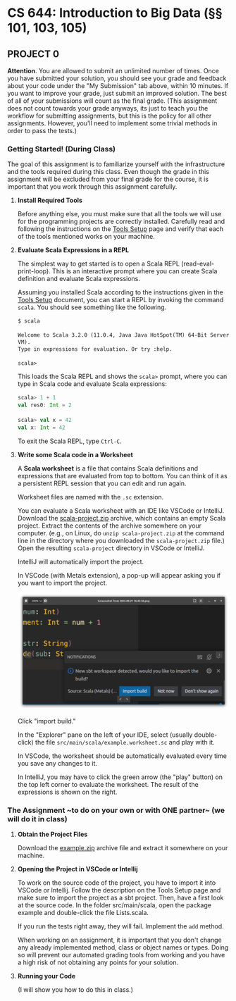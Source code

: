 # CS 644: Introduction to Big Data (§§ 101, 103, 105)

## PROJECT 0

**Attention**. You are allowed to submit an unlimited number of times. Once you
have submitted your solution, you should see your grade and feedback about your
code under the "My Submission" tab above, within 10 minutes. If you want to
improve your grade, just submit an improved solution. The best of all of your
submissions will count as the final grade. (This assignment does not count
towards your grade anyways, its just to teach you the workflow for submitting
assignments, but this is the policy for all other assignments. However, you'll
need to implement some trivial methods in order to pass the tests.)

### Getting Started! (During Class)

The goal of this assignment is to familiarize yourself with the infrastructure
and the tools required during this class. Even though the grade in this
assignment will be excluded from your final grade for the course, it is
important that you work through this assignment carefully.

1.  **Install Required Tools**

    Before anything else, you must make sure that all the tools we will use for the
    programming projects are correctly installed.  Carefully read and following the
    instructions on the [Tools Setup][] page and verify
    that each of the tools mentioned works on your machine.


2.  **Evaluate Scala Expressions in a REPL**

    The simplest way to get started is to open a Scala REPL
    (read-eval-print-loop). This is an interactive prompt where you can create
    Scala definition and evaluate Scala expressions.

    Assuming you installed Scala according to the instructions given in the
    [Tools Setup][] document, you can start a REPL by invoking the
    command `scala`. You should see something like the following.

    ```shell
    $ scala

    Welcome to Scala 3.2.0 (11.0.4, Java Java HotSpot(TM) 64-Bit Server VM).
    Type in expressions for evaluation. Or try :help.

    scala> 
    ```

    This loads the Scala REPL and shows the `scala>` prompt, where you can type in Scala code and evaluate Scala expressions:

    ```scala
    scala> 1 + 1
    val res0: Int = 2

    scala> val x = 42
    val x: Int = 42
    ```

    To exit the Scala REPL, type `Ctrl-C`.

3.  **Write some Scala code in a Worksheet**

    A **Scala worksheet** is a file that contains Scala definitions and expressions
    that are evaluated from top to bottom. You can think of it as a persistent REPL
    session that you can edit and run again.

    Worksheet files are named with the `.sc` extension.

    You can evaluate a Scala worksheet with an IDE like VSCode or IntelliJ.
    Download the [scala-project.zip][] archive, which contains an empty Scala
    project.  Extract the contents of the archive somewhere on your computer.
    (e.g., on Linux, do `unzip scala-project.zip` at the command line in the
    directory where you downloaded the `scala-project.zip` file.) 
    Open the resulting `scala-project` directory in VSCode or IntelliJ.


    IntelliJ will automatically import the project.

    In VSCode (with Metals extension), a pop-up will appear asking you if you want
    to import the project. 


    ![img](../../.img/import-build.png)


    Click "import build."

    In the "Explorer" pane on the left of your IDE, select (usually double-click) the file `src/main/scala/example.worksheet.sc` and play with it.


    In VSCode, the worksheet should be automatically evaluated every time you save
    any changes to it.

    In IntelliJ, you may have to click the green arrow (the "play" button) on the
    top left corner to evaluate the worksheet. The result of the expressions is
    shown on the right. 


### The Assignment ~to do on your own or with ONE partner~ (we will do it in class)

1.  **Obtain the Project Files**

    Download the [example.zip](../example.zip) archive file and extract it somewhere on your machine.

2.  **Opening the Project in VSCode or Intellij**

    To work on the source code of the project, you have to import it into VSCode
    or Intellij. Follow the description on the Tools Setup page and make sure to
    import the project as a sbt project. Then, have a first look at the source
    code. In the folder src/main/scala, open the package example and
    double-click the file Lists.scala.

    If you run the tests right away, they will fail. Implement the `add` method.

    When working on an assignment, it is important that you don't change any
    already implemented method, class or object names or types. Doing so will
    prevent our automated grading tools from working and you have a high risk of
    not obtaining any points for your solution.

3.  **Running your Code**

    (I will show you how to do this in class.)

   <!-- Once you start writing some code, you might want to run your code on a few -->
<!--     examples to see if it works correctly. We present two possibilities to run -->
<!--     the methods you implemented. -->

<!--     +  **Using the Scala REPL** -->

<!--        In the sbt console, start the Scala REPL by typing console. -->

<!--        ```scala -->
<!--        > console -->
<!--        [info] Starting scala interpreter... -->

<!--        scala> -->
<!--        ``` -->

<!--        The classes of the assignment are available inside the REPL, so you can -->
<!--        for instance import all the methods from object Lists:  -->


<!--        ```scala -->
<!--        scala> import example.Lists._ -->
<!--        import example.Lists._ -->

<!--        scala> max(List(1,3,2)) -->
<!--        res1: Int = 3 -->
<!--        ``` -->

<!--     +  **Using a Main Object** -->

<!--        Another way to run your code is to create a new Main object that can be executed by the Java Virtual Machine. -->

<!--        In your IDE, right-click on the package `example` in `src/main/scala` and select "New" > "Scala Object". -->

<!--        Use `Main` as the object name (any other name would also work). -->

<!--        Confirm by clicking "Finish" -->

<!--        In order to make the object executable it has to extend the type App. Change the object definition to the following: -->

<!--        ``` -->
<!--        object Main extends App { -->
<!--          println(Lists.max(List(1,3,2))) -->
<!--        } -->
<!--        ``` -->

<!--        Now the `Main` object can be executed. In order to do so in your IDE -->

<!--        Right-click on the file `Main.scala` -->

<!--        Select "Run As" > "Scala Application" -->

<!--        You can also run the `Main` object in the sbt console by simply using the command run. -->

<!-- 4.  **Writing Tests** -->

<!--     Throughout the assignments of this course we will require you to write unit -->
<!--     tests for the code that you write. Unit tests are the preferred way to test -->
<!--     your code because unlike REPL commands, unit tests are saved and can be -->
<!--     re-executed as often as required. This is a great way to make sure that -->
<!--     nothing breaks when you have go back later to change some code that you -->
<!--     wrote earlier on.  -->

<!--     We will be using the ScalaTest testing framework to write our unit tests. In -->
<!--     your IDE, navigate to the folder `src/test/scala` and open the file -->
<!--     `ListsSuite.scala` in package `example`. This file contains a step-by-step -->
<!--     tutorial to learn how to write and execute ScalaTest unit tests.  -->

<!-- 5.  **Submitting your Solution** -->

<!--     New Gradescope instructions coming soon! -->


<!-- Once you implemented all the required methods and tested you code thoroughly, you can submit it to Coursera. The only way to submit your solution is through sbt, so you need to start sbt in your project directory. -->

<!-- Warning: Make sure that you run sbt in the root folder of the project (where the build.sbt file is). -->

<!-- Warning: Make sure that the console line is `>` and not `scala>`. Otherwise, you're inside the Scala console and not SBT (check the SBT tutorial). -->

<!-- In order to submit, you need to have your coursera username and your submission password. Note that the submission password is NOT your login password, instead it is a special password generated by Coursera.  -->

<!-- Submitting in sbt is simply done by invoking the submit task: -->

<!-- 1234567 -->
<!-- > submit your.email@domain.com submissionPassword -->
<!-- [info] Connecting to coursera. Obtaining challenge... -->
<!-- [info] Computing challenge response... -->
<!-- [info] Submitting solution... -->
<!-- [success] Your code was successfully submitted: Your submission has been accepted and will be graded shortly. -->
<!-- [success] Total time: 2 s, completed Aug 30, 2012 4:30:10 PM -->
<!-- >  -->
<!-- You are allowed to resubmit an unlimited number of times! Once you submit your solution, you should see your grade and a feedback about your code on the Coursera website within 10 minutes. If you want to improve your grade, just submit an improved solution. The best of all your submissions will count as the final grade. -->

<!-- More information about SBT can be found here. -->

<!-- How to submit -->
<!-- Copy the token below and run the submission script included in the assignment download. When prompted, use your email address williamdemeo@gmail.com. -->

<!-- xoqfJwxrnL0OPqwB -->
<!-- Your submission token is unique to you and should not be shared with anyone. You may submit as many times as you like. -->

[Tools Setup]: ../ToolsSetup.md
<!-- [example.zip]: example.zip -->
[scala-project.zip]: scala-project.zip
